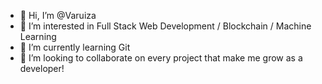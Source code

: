 - 👋 Hi, I’m @Varuiza
- 👀 I’m interested in Full Stack Web Development / Blockchain / Machine Learning
- 🌱 I’m currently learning Git
- 💞️ I’m looking to collaborate on every project that make me grow as a developer!
